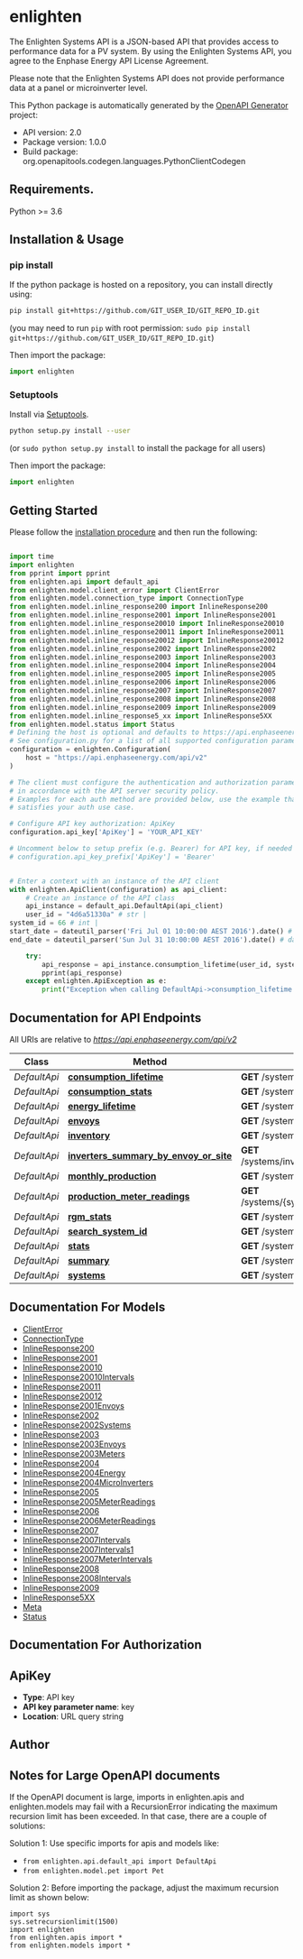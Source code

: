 # enlighten
The Enlighten Systems API is a JSON-based API that provides access to performance data for a PV system. By using the Enlighten Systems API, you agree to the Enphase Energy API License Agreement.

Please note that the Enlighten Systems API does not provide performance data at a panel or microinverter level.

This Python package is automatically generated by the [OpenAPI Generator](https://openapi-generator.tech) project:

- API version: 2.0
- Package version: 1.0.0
- Build package: org.openapitools.codegen.languages.PythonClientCodegen

## Requirements.

Python >= 3.6

## Installation & Usage
### pip install

If the python package is hosted on a repository, you can install directly using:

```sh
pip install git+https://github.com/GIT_USER_ID/GIT_REPO_ID.git
```
(you may need to run `pip` with root permission: `sudo pip install git+https://github.com/GIT_USER_ID/GIT_REPO_ID.git`)

Then import the package:
```python
import enlighten
```

### Setuptools

Install via [Setuptools](http://pypi.python.org/pypi/setuptools).

```sh
python setup.py install --user
```
(or `sudo python setup.py install` to install the package for all users)

Then import the package:
```python
import enlighten
```

## Getting Started

Please follow the [installation procedure](#installation--usage) and then run the following:

```python

import time
import enlighten
from pprint import pprint
from enlighten.api import default_api
from enlighten.model.client_error import ClientError
from enlighten.model.connection_type import ConnectionType
from enlighten.model.inline_response200 import InlineResponse200
from enlighten.model.inline_response2001 import InlineResponse2001
from enlighten.model.inline_response20010 import InlineResponse20010
from enlighten.model.inline_response20011 import InlineResponse20011
from enlighten.model.inline_response20012 import InlineResponse20012
from enlighten.model.inline_response2002 import InlineResponse2002
from enlighten.model.inline_response2003 import InlineResponse2003
from enlighten.model.inline_response2004 import InlineResponse2004
from enlighten.model.inline_response2005 import InlineResponse2005
from enlighten.model.inline_response2006 import InlineResponse2006
from enlighten.model.inline_response2007 import InlineResponse2007
from enlighten.model.inline_response2008 import InlineResponse2008
from enlighten.model.inline_response2009 import InlineResponse2009
from enlighten.model.inline_response5_xx import InlineResponse5XX
from enlighten.model.status import Status
# Defining the host is optional and defaults to https://api.enphaseenergy.com/api/v2
# See configuration.py for a list of all supported configuration parameters.
configuration = enlighten.Configuration(
    host = "https://api.enphaseenergy.com/api/v2"
)

# The client must configure the authentication and authorization parameters
# in accordance with the API server security policy.
# Examples for each auth method are provided below, use the example that
# satisfies your auth use case.

# Configure API key authorization: ApiKey
configuration.api_key['ApiKey'] = 'YOUR_API_KEY'

# Uncomment below to setup prefix (e.g. Bearer) for API key, if needed
# configuration.api_key_prefix['ApiKey'] = 'Bearer'


# Enter a context with an instance of the API client
with enlighten.ApiClient(configuration) as api_client:
    # Create an instance of the API class
    api_instance = default_api.DefaultApi(api_client)
    user_id = "4d6a51330a" # str | 
system_id = 66 # int | 
start_date = dateutil_parser('Fri Jul 01 10:00:00 AEST 2016').date() # date | The date on which to start the time series. Defaults to the system's operational date. (optional)
end_date = dateutil_parser('Sun Jul 31 10:00:00 AEST 2016').date() # date | The last date to include in the time series. Defaults to yesterday or the last day the system reported, whichever is earlier. (optional)

    try:
        api_response = api_instance.consumption_lifetime(user_id, system_id, start_date=start_date, end_date=end_date)
        pprint(api_response)
    except enlighten.ApiException as e:
        print("Exception when calling DefaultApi->consumption_lifetime: %s\n" % e)
```

## Documentation for API Endpoints

All URIs are relative to *https://api.enphaseenergy.com/api/v2*

Class | Method | HTTP request | Description
------------ | ------------- | ------------- | -------------
*DefaultApi* | [**consumption_lifetime**](docs/DefaultApi.md#consumption_lifetime) | **GET** /systems/{system_id}/consumption_lifetime | 
*DefaultApi* | [**consumption_stats**](docs/DefaultApi.md#consumption_stats) | **GET** /systems/{system_id}/consumption_stats | 
*DefaultApi* | [**energy_lifetime**](docs/DefaultApi.md#energy_lifetime) | **GET** /systems/{system_id}/energy_lifetime | 
*DefaultApi* | [**envoys**](docs/DefaultApi.md#envoys) | **GET** /systems/{system_id}/envoys | 
*DefaultApi* | [**inventory**](docs/DefaultApi.md#inventory) | **GET** /systems/{system_id}/inventory | 
*DefaultApi* | [**inverters_summary_by_envoy_or_site**](docs/DefaultApi.md#inverters_summary_by_envoy_or_site) | **GET** /systems/inverters_summary_by_envoy_or_site | 
*DefaultApi* | [**monthly_production**](docs/DefaultApi.md#monthly_production) | **GET** /systems/{system_id}/monthly_production | 
*DefaultApi* | [**production_meter_readings**](docs/DefaultApi.md#production_meter_readings) | **GET** /systems/{system_id}/production_meter_readings | 
*DefaultApi* | [**rgm_stats**](docs/DefaultApi.md#rgm_stats) | **GET** /systems/{system_id}/rgm_stats | 
*DefaultApi* | [**search_system_id**](docs/DefaultApi.md#search_system_id) | **GET** /systems/search_system_id | 
*DefaultApi* | [**stats**](docs/DefaultApi.md#stats) | **GET** /systems/{system_id}/stats | 
*DefaultApi* | [**summary**](docs/DefaultApi.md#summary) | **GET** /systems/{system_id}/summary | 
*DefaultApi* | [**systems**](docs/DefaultApi.md#systems) | **GET** /systems | 


## Documentation For Models

 - [ClientError](docs/ClientError.md)
 - [ConnectionType](docs/ConnectionType.md)
 - [InlineResponse200](docs/InlineResponse200.md)
 - [InlineResponse2001](docs/InlineResponse2001.md)
 - [InlineResponse20010](docs/InlineResponse20010.md)
 - [InlineResponse20010Intervals](docs/InlineResponse20010Intervals.md)
 - [InlineResponse20011](docs/InlineResponse20011.md)
 - [InlineResponse20012](docs/InlineResponse20012.md)
 - [InlineResponse2001Envoys](docs/InlineResponse2001Envoys.md)
 - [InlineResponse2002](docs/InlineResponse2002.md)
 - [InlineResponse2002Systems](docs/InlineResponse2002Systems.md)
 - [InlineResponse2003](docs/InlineResponse2003.md)
 - [InlineResponse2003Envoys](docs/InlineResponse2003Envoys.md)
 - [InlineResponse2003Meters](docs/InlineResponse2003Meters.md)
 - [InlineResponse2004](docs/InlineResponse2004.md)
 - [InlineResponse2004Energy](docs/InlineResponse2004Energy.md)
 - [InlineResponse2004MicroInverters](docs/InlineResponse2004MicroInverters.md)
 - [InlineResponse2005](docs/InlineResponse2005.md)
 - [InlineResponse2005MeterReadings](docs/InlineResponse2005MeterReadings.md)
 - [InlineResponse2006](docs/InlineResponse2006.md)
 - [InlineResponse2006MeterReadings](docs/InlineResponse2006MeterReadings.md)
 - [InlineResponse2007](docs/InlineResponse2007.md)
 - [InlineResponse2007Intervals](docs/InlineResponse2007Intervals.md)
 - [InlineResponse2007Intervals1](docs/InlineResponse2007Intervals1.md)
 - [InlineResponse2007MeterIntervals](docs/InlineResponse2007MeterIntervals.md)
 - [InlineResponse2008](docs/InlineResponse2008.md)
 - [InlineResponse2008Intervals](docs/InlineResponse2008Intervals.md)
 - [InlineResponse2009](docs/InlineResponse2009.md)
 - [InlineResponse5XX](docs/InlineResponse5XX.md)
 - [Meta](docs/Meta.md)
 - [Status](docs/Status.md)


## Documentation For Authorization


## ApiKey

- **Type**: API key
- **API key parameter name**: key
- **Location**: URL query string


## Author




## Notes for Large OpenAPI documents
If the OpenAPI document is large, imports in enlighten.apis and enlighten.models may fail with a
RecursionError indicating the maximum recursion limit has been exceeded. In that case, there are a couple of solutions:

Solution 1:
Use specific imports for apis and models like:
- `from enlighten.api.default_api import DefaultApi`
- `from enlighten.model.pet import Pet`

Solution 2:
Before importing the package, adjust the maximum recursion limit as shown below:
```
import sys
sys.setrecursionlimit(1500)
import enlighten
from enlighten.apis import *
from enlighten.models import *
```

